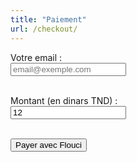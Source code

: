 ```yaml
---
title: "Paiement"
url: /checkout/
---
```


<form method="POST" action="https://7ssab.stainedglass.tn/custom/flouci/payment.php" onsubmit="convertToMillimes()">
  <label for="email">Votre email :</label><br>
  <input type="email" name="email" required placeholder="email@exemple.com"><br><br>

  <label for="amount_dinars">Montant (en dinars TND) :</label><br>
  <input type="number" id="amount_dinars" step="0.001" required value="12"><br><br>

  <!-- Ce champ sera rempli automatiquement en millimes -->
  <input type="hidden" name="amount" id="amount_millimes">

  <button type="submit">Payer avec Flouci</button>
</form>

<script>
  function convertToMillimes() {
    const amountDinars = parseFloat(document.getElementById("amount_dinars").value);
    const amountMillimes = Math.round(amountDinars * 1000);
    document.getElementById("amount_millimes").value = amountMillimes;
  }
</script>
